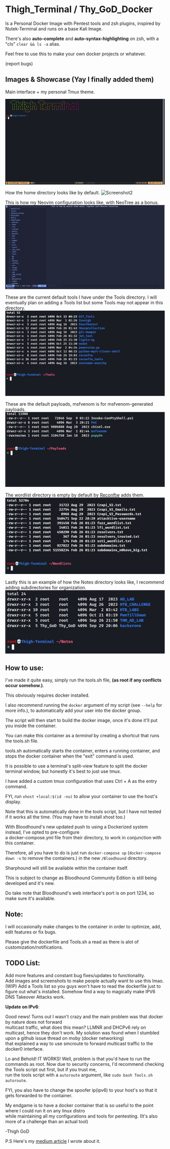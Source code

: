 # Thigh_Terminal / Thy_GoD_Docker

Is a Personal Docker Image  with Pentest tools and zsh plugins, inspired by Nutek-Terminal and runs on a base Kali Image.

There's also **auto-complete** and **auto-syntax-highlighting** on zsh, with a "cls" `clear && ls -a` alias.

Feel free to use this to make your own docker projects or whatever. 

(report bugs)

## Images & Showcase (Yay I finally added them)

Main interface + my personal Tmux theme.

![Screenshot1](Screenshots/terminal_screenshot1.jpg)

How the home directory looks like by default.
![Screenshot2](Screenshots/terminal_screenshot2.jpg")

This is how my Neovim configuration looks like, with NeoTree as a bonus.
![Screenshot3](Screenshots/terminal_screenshot3.jpg)

These are the current default tools I have under the Tools directory.
I will eventually plan on adding a Tools list but some Tools may not appear in this directory.
![Screenshot4](Screenshots/terminal_screenshot4.jpg)

These are the default payloads, msfvenom is for msfvenom-generated payloads.
![Screenshot5](Screenshots/terminal_screenshot5.jpg)

The wordlist directory is empty by default by [Reconftw](https://github.com/six2dez/reconftw) adds them.
![Screenshot6](Screenshots/terminal_screenshot6.jpg)

Lastly this is an example of how the Notes directory looks like, I recommend adding subdirectories for organization.
![Screenshot7](Screenshots/terminal_screenshot7.jpg)

## How to use:

I've made it quite easy, simply run the tools.sh file, **(as root if any conflicts occur somehow.)**.
 
This obviously requires docker installed.

I also recommend running the `docker` argument of my script (see `--help` for more info.), to automatically add your user into the docker group.

The script will then start to build the docker image, once it's done it'll put you inside the container.

You can make this container as a *terminal* by creating a shortcut that runs the tools.sh file.

tools.sh automatically starts the container, enters a running container, and stops the docker container when the "exit" command is used.

It is possible to use a terminal's split-view feature to split the docker terminal window, but honestly it's best to just use tmux.

I have added a custom tmux configuration that uses Ctrl + A as the entry command.

FYI, run `xhost +local:$(id -nu)` to allow your container to use the host's display.

Note that this is automatically done in the tools script, but I have not tested if it works all the time. (You may have to install xhost too.)

With Bloodhound's new updated push to using a Dockerized system instead, I've opted to pre-configure <br>
a docker-compose.yml file from their directory, to work in conjunction with this container.

Therefore, all you have to do is just run `docker-compose up` (`docker-compose down -v` to remove the containers.)
in the new `/Bloodhound` directory.

Sharphound will still be available within the container itself.

This is subject to change as Bloodhound Community Edition is still being developed and it's new.

Do take note that Bloodhound's web interface's port is on port 1234, so make sure it's available.

## Note: 

I will occasionally make changes to the container in order to optimize, add, edit features or fix bugs.

Please give the dockerfile and Tools.sh a read as there is alot of customization/notifications.

## TODO List:

Add more features and constant bug fixes/updates to functionality. <br>
Add images and screenshots to make people actually want to use this lmao. <br> (WIP)
Add a Tools list so you guys won't have to read the dockerfile just to figure out what's installed.
Somehow find a way to magically make IPV6 DNS Takeover Attacks work. <br>

**Update on IPv6**:

Good news! Turns out I wasn't crazy and the main problem was that docker by nature does not forward<br>
multicast traffic, what does this mean? LLMNR and DHCPv6 rely on multicast, hence they don't work.
My solution was found when I stumbled upon a github issue thread on moby (docker networking)<br>
that explained a way to use smcroute to forward multicast traffic to the docker0 interface.

Lo and Behold! IT WORKS! Well, problem is that you'd have to run the commands as root.
Now due to security concerns, I'd recommend checking the Tools script out first, but if you trust me,<br>
run the tools script with a `autoroute` argument, like `sudo bash Tools.sh autoroute`.

FYI, you also have to change the spoofer ip(ipv6) to your host's so that it gets forwarded to the container.

My endgame is to have a docker container that is so useful to the point where I could run it on any linux distro<br>
while maintaining all my configurations and tools for pentesting. (It's also more of a challenge than an actual tool)

-Thigh GoD

P.S Here's my [medium article](https://medium.com/@Thigh_GoD/running-responder-mitm6-inside-a-docker-container-without-host-networking-3460998a724a) I wrote about it.
